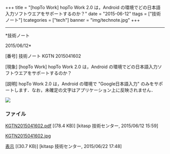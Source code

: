 ﻿+++
title = "[hopTo Work] hopTo Work 2.0 は，Android の環境でどの日本語入力ソフトウエアをサポートするのか？"
date = "2015-06-12"
ttags = ["技術ノート"]
tcategories = ["tech"]
banner = "img/technote.jpg"
+++

-----------------------------------------------------------------------------------------------------------------------------

*技術ノート

2015/06/12*


[番号]
技術ノート KGTN 2015041602

[現象]
[hopTo Work] hopTo Work 2.0 は，Android
の環境でどの日本語入力ソフトウエアをサポートするのか？

[説明]
hopTo Work 2.0 は，Android の環境で "Google日本語入力"
のみをサポートします．なお，未確定の文字はアプリケーション上に反映されません．

![](http://techreport.kitasp.net/attachments/download/2044/KGTN2015041602.jpg)


### ファイル

 
 


[KGTN2015041602.pdf](http://techreport.kitasp.net/attachments/download/1899/KGTN2015041602.pdf)
 [(78.4 KB)] [kitasp 技術センター, 2015/06/12
15:59]

[KGTN2015041602.jpg](http://techreport.kitasp.net/attachments/download/2044/KGTN2015041602.jpg)

[表示](http://techreport.kitasp.net/attachments/2044/KGTN2015041602.jpg "表示")
 [(30.7 KB)] [kitasp 技術センター, 2015/06/22
17:48]


 


 

